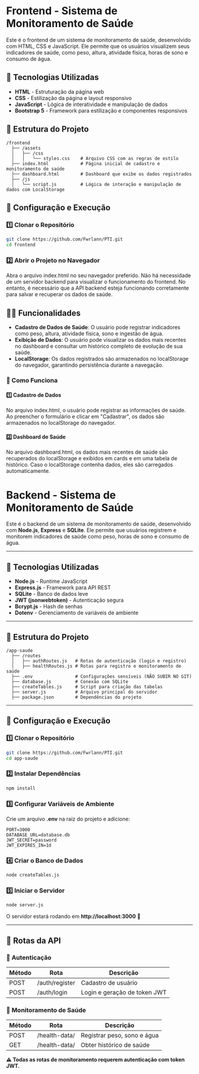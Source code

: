 # Frontend - Sistema de Monitoramento de Saúde

Este é o frontend de um sistema de monitoramento de saúde, desenvolvido com HTML, CSS e JavaScript. Ele permite que os usuários visualizem seus indicadores de saúde, como peso, altura, atividade física, horas de sono e consumo de água.

## 🚀 Tecnologias Utilizadas

- **HTML** - Estruturação da página web
- **CSS** - Estilização da página e layout responsivo
- **JavaScript** - Lógica de interatividade e manipulação de dados
- **Bootstrap 5** - Framework para estilização e componentes responsivos

## 📂 Estrutura do Projeto

```
/frontend
  ├── /assets
  │   ├── /css
  │   │   └── styles.css    # Arquivo CSS com as regras de estilo
  ├── index.html            # Página inicial de cadastro e monitoramento de saúde
  ├── dashboard.html        # Dashboard que exibe os dados registrados
  ├── /js
  │   └── script.js         # Lógica de interação e manipulação de dados com LocalStorage
```

## 🔧 Configuração e Execução

### 1️⃣ Clonar o Repositório

```sh
git clone https://github.com/Fwrlann/PTI.git
cd frontend
```

### 2️⃣ Abrir o Projeto no Navegador

Abra o arquivo index.html no seu navegador preferido. Não há necessidade de um servidor backend para visualizar o funcionamento do frontend. No entanto, é necessário que a API backend esteja funcionando corretamente para salvar e recuperar os dados de saúde.

## 🧑‍💻 Funcionalidades

- **Cadastro de Dados de Saúde**: O usuário pode registrar indicadores como peso, altura, atividade física, sono e ingestão de água.
- **Exibição de Dados**: O usuário pode visualizar os dados mais recentes no dashboard e consultar um histórico completo de evolução de sua saúde.
- **LocalStorage**: Os dados registrados são armazenados no localStorage do navegador, garantindo persistência durante a navegação.

### 📑 Como Funciona

#### 1️⃣ Cadastro de Dados

No arquivo index.html, o usuário pode registrar as informações de saúde. Ao preencher o formulário e clicar em "Cadastrar", os dados são armazenados no localStorage do navegador.

#### 2️⃣ Dashboard de Saúde

No arquivo dashboard.html, os dados mais recentes de saúde são recuperados do localStorage e exibidos em cards e em uma tabela de histórico. Caso o localStorage contenha dados, eles são carregados automaticamente.

# Backend - Sistema de Monitoramento de Saúde

Este é o backend de um sistema de monitoramento de saúde, desenvolvido com **Node.js**, **Express** e **SQLite**. Ele permite que usuários registrem e monitorem indicadores de saúde como peso, horas de sono e consumo de água.

---

## 🚀 Tecnologias Utilizadas

- **Node.js** - Runtime JavaScript
- **Express.js** - Framework para API REST
- **SQLite** - Banco de dados leve
- **JWT (jsonwebtoken)** - Autenticação segura
- **Bcrypt.js** - Hash de senhas
- **Dotenv** - Gerenciamento de variáveis de ambiente

---

## 📂 Estrutura do Projeto

```
/app-saude
  ├── /routes
  │   ├── authRoutes.js   # Rotas de autenticação (login e registro)
  │   ├── healthRoutes.js # Rotas para registro e monitoramento de saúde
  ├── .env                # Configurações sensíveis (NÃO SUBIR NO GIT)
  ├── database.js         # Conexão com SQLite
  ├── createTables.js     # Script para criação das tabelas
  ├── server.js           # Arquivo principal do servidor
  ├── package.json        # Dependências do projeto
```

---

## 🔧 Configuração e Execução

### 1️⃣ **Clonar o Repositório**

```sh
git clone https://github.com/Fwrlann/PTI.git
cd app-saude
```

### 2️⃣ **Instalar Dependências**

```sh
npm install
```

### 3️⃣ **Configurar Variáveis de Ambiente**

Crie um arquivo **.env** na raiz do projeto e adicione:

```env
PORT=3000
DATABASE_URL=database.db
JWT_SECRET=password
JWT_EXPIRES_IN=1d
```

### 4️⃣ **Criar o Banco de Dados**

```sh
node createTables.js
```

### 5️⃣ **Iniciar o Servidor**

```sh
node server.js
```

O servidor estará rodando em **http://localhost:3000** 🚀

---

## 📌 Rotas da API

### 🔹 **Autenticação**

| Método | Rota           | Descrição                    |
| ------ | -------------- | ---------------------------- |
| POST   | /auth/register | Cadastro de usuário          |
| POST   | /auth/login    | Login e geração de token JWT |

### 🔹 **Monitoramento de Saúde**

| Método | Rota          | Descrição                   |
| ------ | ------------- | --------------------------- |
| POST   | /health-data/ | Registrar peso, sono e água |
| GET    | /health-data/ | Obter histórico de saúde    |

**⚠️ Todas as rotas de monitoramento requerem autenticação com token JWT.**
